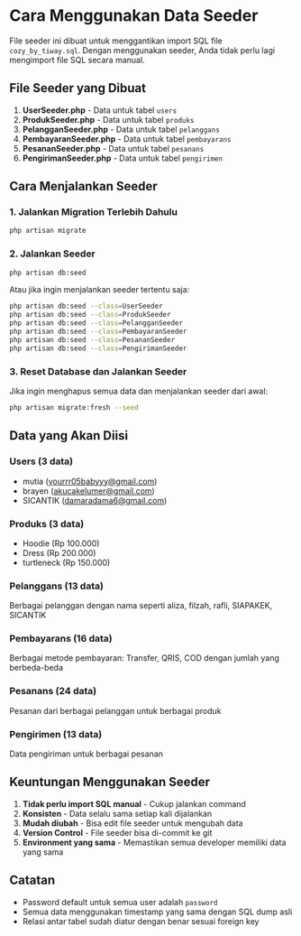 # Cara Menggunakan Data Seeder

File seeder ini dibuat untuk menggantikan import SQL file `cozy_by_tiway.sql`. Dengan menggunakan seeder, Anda tidak perlu lagi mengimport file SQL secara manual.

## File Seeder yang Dibuat

1. **UserSeeder.php** - Data untuk tabel `users`
2. **ProdukSeeder.php** - Data untuk tabel `produks`
3. **PelangganSeeder.php** - Data untuk tabel `pelanggans`
4. **PembayaranSeeder.php** - Data untuk tabel `pembayarans`
5. **PesananSeeder.php** - Data untuk tabel `pesanans`
6. **PengirimanSeeder.php** - Data untuk tabel `pengirimen`

## Cara Menjalankan Seeder

### 1. Jalankan Migration Terlebih Dahulu

```bash
php artisan migrate
```

### 2. Jalankan Seeder

```bash
php artisan db:seed
```

Atau jika ingin menjalankan seeder tertentu saja:

```bash
php artisan db:seed --class=UserSeeder
php artisan db:seed --class=ProdukSeeder
php artisan db:seed --class=PelangganSeeder
php artisan db:seed --class=PembayaranSeeder
php artisan db:seed --class=PesananSeeder
php artisan db:seed --class=PengirimanSeeder
```

### 3. Reset Database dan Jalankan Seeder

Jika ingin menghapus semua data dan menjalankan seeder dari awal:

```bash
php artisan migrate:fresh --seed
```

## Data yang Akan Diisi

### Users (3 data)

-   mutia (yourrr05babyyy@gmail.com)
-   brayen (akucakelumer@gmail.com)
-   SICANTIK (damaradama6@gmail.com)

### Produks (3 data)

-   Hoodie (Rp 100.000)
-   Dress (Rp 200.000)
-   turtleneck (Rp 150.000)

### Pelanggans (13 data)

Berbagai pelanggan dengan nama seperti aliza, filzah, rafli, SIAPAKEK, SICANTIK

### Pembayarans (16 data)

Berbagai metode pembayaran: Transfer, QRIS, COD dengan jumlah yang berbeda-beda

### Pesanans (24 data)

Pesanan dari berbagai pelanggan untuk berbagai produk

### Pengirimen (13 data)

Data pengiriman untuk berbagai pesanan

## Keuntungan Menggunakan Seeder

1. **Tidak perlu import SQL manual** - Cukup jalankan command
2. **Konsisten** - Data selalu sama setiap kali dijalankan
3. **Mudah diubah** - Bisa edit file seeder untuk mengubah data
4. **Version Control** - File seeder bisa di-commit ke git
5. **Environment yang sama** - Memastikan semua developer memiliki data yang sama

## Catatan

-   Password default untuk semua user adalah `password`
-   Semua data menggunakan timestamp yang sama dengan SQL dump asli
-   Relasi antar tabel sudah diatur dengan benar sesuai foreign key
